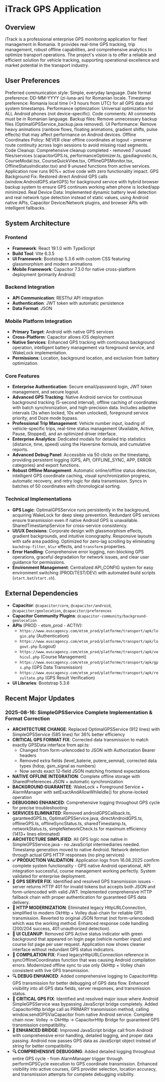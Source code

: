 # iTrack GPS Application

## Overview
iTrack is a professional enterprise GPS monitoring application for fleet management in Romania. It provides real-time GPS tracking, trip management, robust offline capabilities, and comprehensive analytics to optimize transport operations. The project's vision is to offer a reliable and efficient solution for vehicle tracking, supporting operational excellence and market potential in the transport industry.

## User Preferences
Preferred communication style: Simple, everyday language.
Date format preference: DD-MM-YYYY (zi-luna-an) for Romanian locale.
Timestamp preference: Romania local time (+3 hours from UTC) for all GPS data and system timestamps.
Performance optimization: Universal optimization for ALL Android phones (not device-specific).
Code comments: All comments must be in Romanian language.
Backup files: Remove unnecessary backup files (OptimalGPSService_backup.java removed).
UI Performance: Remove heavy animations (rainbow flows, floating animations, gradient shifts, pulse effects) that may affect performance on Android devices.
Offline Coordinates Policy: NEVER clear offline coordinates at logout - preserve route continuity across login sessions to avoid missing road segments.
Code Cleanup: Comprehensive cleanup completed - removed 7 unused files/services (capacitorGPS.ts, performanceOptimizer.ts, gpsdiagnostic.ts, CourseModal.tsx, CourseQuickView.tsx, OfflineGPSMonitor.tsx, OfflineStatusIndicator.tsx) and 9 unused functions from active services. Application now runs 90%+ active code with zero functionality impact.
GPS Background Fix: Restored direct Android GPS calls (window.AndroidGPS.startGPS) for background service with hybrid browser backup system to ensure GPS continues working when phone is locked/app minimized.
Real Device Data: Implemented dynamic battery level detection and real network type detection instead of static values, using Android native APIs, Capacitor Device/Network plugins, and browser APIs with intelligent fallbacks.

## System Architecture

### Frontend
- **Framework**: React 19.1.0 with TypeScript
- **Build Tool**: Vite 6.3.5
- **UI Framework**: Bootstrap 5.3.6 with custom CSS featuring glassmorphism and modern animations
- **Mobile Framework**: Capacitor 7.3.0 for native cross-platform deployment (primarily Android)

### Backend Integration
- **API Communication**: RESTful API integration
- **Authentication**: JWT token with automatic persistence
- **Data Format**: JSON

### Mobile Platform Integration
- **Primary Target**: Android with native GPS services
- **Cross-Platform**: Capacitor allows iOS deployment
- **Native Services**: Enhanced GPS tracking with continuous background operation, intelligent battery management via foreground service, and WakeLock implementation.
- **Permissions**: Location, background location, and exclusion from battery optimization.

### Core Features
- **Enterprise Authentication**: Secure email/password login, JWT token management, and secure logout.
- **Advanced GPS Tracking**: Native Android service for continuous background tracking (5-second interval), offline caching of coordinates with batch synchronization, and high-precision data. Includes adaptive intervals (3s when locked, 10s when unlocked), foreground service priority, and Doze mode bypass.
- **Professional Trip Management**: Vehicle number input, loading of vehicle-specific trips, real-time status management (Available, Active, Pause, Stopped), and an optimized driver interface.
- **Enterprise Analytics**: Dedicated modals for detailed trip statistics (distance, time, speed) using the Haversine formula, and cumulative reports.
- **Advanced Debug Panel**: Accessible via 50 clicks on the timestamp, providing persistent logging (GPS, API, OFFLINE_SYNC, APP, ERROR categories) and export functions.
- **Robust Offline Management**: Automatic online/offline status detection, intelligent GPS coordinate caching, visual synchronization progress, automatic recovery, and retry logic for data transmission. Syncs in batches of 50 coordinates with chronological sorting.

### Technical Implementations
- **GPS Logic**: OptimalGPSService runs persistently in the background, acquiring WakeLock for deep sleep prevention. Redundant GPS services ensure transmission even if native Android GPS is unavailable. SharedTimestampService for cross-service consistency.
- **UI/UX Decisions**: Corporate design with glassmorphism effects, gradient backgrounds, and intuitive iconography. Responsive layouts with safe area padding. Optimized for zero-lag scrolling by eliminating `backdrop-filter`, `blur` effects, and `transform` properties.
- **Error Handling**: Comprehensive error logging, non-blocking GPS operations, graceful degradation for network issues, and clear user guidance for permissions.
- **Environment Management**: Centralized API_CONFIG system for easy environment switching (PROD/TEST/DEV) with automated build scripts (`start.bat`/`start.sh`).

## External Dependencies
- **Capacitor**: `@capacitor/core`, `@capacitor/android`, `@capacitor/geolocation`, `@capacitor/preferences`
- **Capacitor Community Plugins**: `@capacitor-community/background-geolocation`
- **APIs** (PROD - etsm_prod - ACTIV):
    - `https://www.euscagency.com/etsm_prod/platforme/transport/apk/login.php` (Authentication)
    - `https://www.euscagency.com/etsm_prod/platforme/transport/apk/logout.php` (Logout)
    - `https://www.euscagency.com/etsm_prod/platforme/transport/apk/vehicul.php` (Course Management)
    - `https://www.euscagency.com/etsm_prod/platforme/transport/apk/gps.php` (GPS Data Transmission)
    - `https://www.euscagency.com/etsm_prod/platforme/transport/apk/rezultate.php` (GPS Result Verification)
- **UI Libraries**: Bootstrap 5.3.6

## Recent Major Updates

### 2025-08-16: SimpleGPSService Complete Implementation & Format Correction
- **ARCHITECTURE CHANGE**: Replaced OptimalGPSService (912 lines) with SimpleGPSService (585 lines) for 36% better efficiency
- **CRITICAL GPS FORMAT FIX**: Corrected data transmission to match exactly GPSData interface from api.ts:
  - Changed from form-urlencoded to JSON with Authorization Bearer headers
  - Removed extra fields (level_baterie, putere_semnal), corrected data types (hdop, gsm_signal as numbers)
  - Now sends exact 12-field JSON matching frontend expectations
- **NATIVE OFFLINE INTEGRATION**: Complete offline storage with SharedPreferences JSON + automatic synchronization
- **BACKGROUND GUARANTEE**: WakeLock + Foreground Service + AlarmManager with setExactAndAllowWhileIdle() for phone-locked operation
- **DEBUGGING ENHANCED**: Comprehensive logging throughout GPS cycle for precise troubleshooting
- **SERVICES ELIMINATED**: Removed androidGPSCallback.ts, garanteedGPS.ts, OptimalGPSService.java, directAndroidGPS.ts, offlineGPS.ts, offlineSyncStatus.ts, sharedTimestamp.ts, networkStatus.ts, simpleNetworkCheck.ts for maximum efficiency (1413+ lines eliminated)
- **ARCHITECTURE SIMPLIFIED**: All GPS logic now native in SimpleGPSService.java - no JavaScript intermediaries needed. Timestamp generation moved to native Android. Network detection through actual GPS HTTP responses (no ping services)
- **✅ PRODUCTION VALIDATION**: Application logs from 16.08.2025 confirm complete system functionality - GPS native Android operational, API integration successful, course management working perfectly. System validated for enterprise deployment.
- **🔧 GPS SERVER FIX**: Identified and resolved GPS transmission issues - server returns HTTP 401 for invalid tokens but accepts both JSON and form-urlencoded with valid JWT. Implemented comprehensive HTTP fallback chain with proper authentication for guaranteed GPS data delivery.
- **📱 HTTP MODERNIZATION**: Eliminated legacy HttpURLConnection, simplified to modern OkHttp + Volley dual-chain for reliable GPS transmission. Reverted to original JSON format (not form-urlencoded) which was the working method. Enhanced response code handling (200/204 success, 401 unauthorized detection).
- **🎨 UI CLEANUP**: Removed GPS Active status indicator with green background that appeared on login page (vehicle number input) and course list page per user request. Application now shows cleaner interface without redundant GPS status indicators.
- **🐛 COMPILATION FIX**: Fixed legacyHttpURLConnection reference in syncOfflineCoordinates function that was causing Android compilation errors. Modernized offline sync to use only OkHttp + Volley chain consistent with live GPS transmission.
- **🔍 DEBUG ENHANCED**: Added comprehensive logging to CapacitorHttp GPS transmission for better debugging of GPS data flow. Enhanced visibility into all GPS data fields, server responses, and transmission status.
- **🚨 CRITICAL GPS FIX**: Identified and resolved major issue where Android SimpleGPSService was bypassing JavaScript bridge completely. Added CapacitorHttp bridge call as PRIMARY transmission method, calling window.sendGPSViaCapacitor from native Android service. Complete chain now: Volley → OkHttp → CapacitorHttp Bridge for guaranteed GPS transmission compatibility.
- **🔧 ENHANCED BRIDGE**: Improved JavaScript bridge call from Android with comprehensive error handling, detailed logging, and proper data passing. Android now passes GPS data as JavaScript object instead of string for better compatibility.
- **🔍 COMPREHENSIVE DEBUGGING**: Added detailed logging throughout entire GPS cycle - from AlarmManager trigger through performGPSCycle execution to GPS coordinate transmission. Enhanced visibility into active courses, GPS provider selection, location accuracy, and transmission attempts for complete debugging visibility.